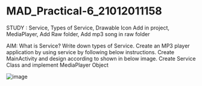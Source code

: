# MAD_Practical-6_21012011158

STUDY : Service, Types of Service, Drawable Icon Add in project, MediaPlayer, Add Raw folder, Add mp3 song in raw folder

AIM: What is Service? Write down types of Service. Create an MP3 player application by using service by following below instructions.
     Create MainActivity and design according to shown in below image. 
     Create Service Class and implement MediaPlayer Object

![image](https://github.com/vikaslohar21/MAD_Practical-6_21012011158/assets/98016883/c6df89fb-902b-4630-93ff-13e0dbcefc5e)
